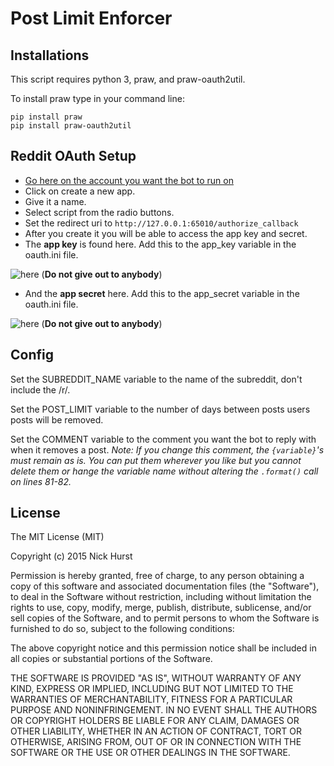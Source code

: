 Post Limit Enforcer
===================

Installations
-------------

This script requires python 3, praw, and praw-oauth2util.

To install praw type in your command line:

    pip install praw
    pip install praw-oauth2util

Reddit OAuth Setup
------------------

* [Go here on the account you want the bot to run on](https://www.reddit.com/prefs/apps/)
* Click on create a new app.
* Give it a name. 
* Select script from the radio buttons.
* Set the redirect uri to `http://127.0.0.1:65010/authorize_callback`
* After you create it you will be able to access the app key and secret.
* The **app key** is found here. Add this to the app_key variable in the oauth.ini file.

![here](http://i.imgur.com/7ybI5Fo.png) (**Do not give out to anybody**) 

* And the **app secret** here. Add this to the app_secret variable in the oauth.ini file.

![here](http://i.imgur.com/KkPE3EV.png) (**Do not give out to anybody**)

Config
------
Set the SUBREDDIT_NAME variable to the name of the subreddit, don't include the /r/.

Set the POST_LIMIT variable to the number of days between posts users posts will be removed.

Set the COMMENT variable to the comment you want the bot to reply with when it removes a post. *Note: If you change this comment, the `{variable}`'s must remain as is. You can put them wherever you like but you cannot delete them or hange the variable name without altering the `.format()` call on lines 81-82.*

License
-------

The MIT License (MIT)

Copyright (c) 2015 Nick Hurst

Permission is hereby granted, free of charge, to any person obtaining a copy of this software and associated documentation files (the "Software"), to deal in the Software without restriction, including without limitation the rights to use, copy, modify, merge, publish, distribute, sublicense, and/or sell copies of the Software, and to permit persons to whom the Software is furnished to do so, subject to the following conditions:

The above copyright notice and this permission notice shall be included in all copies or substantial portions of the Software.

THE SOFTWARE IS PROVIDED "AS IS", WITHOUT WARRANTY OF ANY KIND, EXPRESS OR IMPLIED, INCLUDING BUT NOT LIMITED TO THE WARRANTIES OF MERCHANTABILITY, FITNESS FOR A PARTICULAR PURPOSE AND NONINFRINGEMENT. IN NO EVENT SHALL THE AUTHORS OR COPYRIGHT HOLDERS BE LIABLE FOR ANY CLAIM, DAMAGES OR OTHER LIABILITY, WHETHER IN AN ACTION OF CONTRACT, TORT OR OTHERWISE, ARISING FROM, OUT OF OR IN CONNECTION WITH THE SOFTWARE OR THE USE OR OTHER DEALINGS IN THE SOFTWARE.
